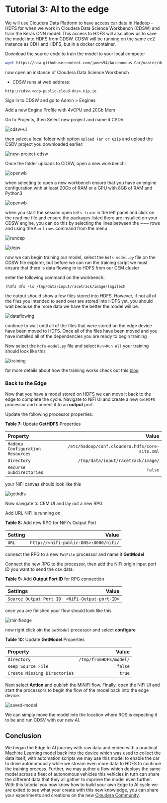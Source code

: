 # Tutorial 3: AI to the edge

We will use Cloudera Data Platform to have access car data in Hadoop - HDFS for when we work in Cloudera Data Science Workbench (CDSW) and train the Keras CNN model. This access to HDFS will also allow us to save the model into HDFS from CDSW. CDSW will be running on the same ec2 instance as CDH and HDFS, but in a docker container.

Download the source code to train the model to your local computer

~~~bash
wget https://raw.githubusercontent.com/james94/Autonomous-Car/master/documentation/assets/src/hdfs-train.zip -O ~/hdfs-train.zip
~~~

now open an instance of Cloudera Data Science Workbench

- CDSW runs at web address:

 `http://cdsw.<cdp-public-cloud-dns>.nip.io`

Sign in to CDSW and go to Admin > Engines

Add a new Engine Profile with 4vCPU and 20Gb Mem 

Go to Projects, then Select new project and name it CSDV

![cdsw-ui](./documentation/assets/images/tutorial3/cdsw-ui.jpg)

then select a local folder with option `Upload Tar or Gzip` and upload the CSDV project you downloaded earlier:

![new-project-cdsw](./documentation/assets/images/tutorial3/new-project-cdsw.jpg)

Once the folder uploads to CDSW, open a new workbench:

![openwb](./documentation/assets/images/tutorial3/openwb.jpg)

when selecting to open a new workbench ensure that you have an engine configuration with at least 20Gb of RAM or a GPU with 8GB of RAM and Python3

![openwb](./documentation/assets/images/tutorial3/engine.jpg)

when you start the session open `hdfs-train` in the left panel and click on the read me file and ensure the packages listed there are installed on your CDSW engine, you can do this by selecting the lines between the ~~~ rows and using the `Run Lines` command from the menu

![rundep](./documentation/assets/images/tutorial3/run-dep.jpg)

![deps](./documentation/assets/images/tutorial3/deps.jpg)

now we can begin training our model, select the `hdfs-model.py` file on the CDSW file explorer, but before we can run the training script we must ensure that there is data flowing in to HDFS from our CEM cluster

enter the following command on the workbench:

`!hdfs dfs -ls /tmp/data/input/racetrack/image/logitech`

the output should show a few files stored into HDFS. However, if not all of the files you intended to send over are stored into HDFS yet, you should wait because the more data we have the better the model will be.

![dataflowing](./documentation/assets/images/tutorial3/dataflowing.jpg)

continue to wait until all of the files that were stored on the edge device have been moved to HDFS. Once all of the files have been moved and you have installed all of the dependencies you are ready to begin training

Now select the `hdfs-model.py` file and select `Run>Run All` your training should look like this

![training](./documentation/assets/images/tutorial3/training.jpg)

for more details about how the training works check out this [blog](link)

### Back to the Edge

Now that you have a model stored on HDFS we can move it back to the edge to complete the cycle. Navigate to NiFi UI and create a new `GetHDFS` processor and connect it to an **output** port

Update the following processor properties:

**Table 7:** Update **GetHDFS** Properties

| Property  | Value  |
|:---|---:|
| `Hadoop Configuration Resources` | `/etc/hadoop/conf.cloudera.hdfs/core-site.xml` |
| `Directory`  | `/tmp/data/input/racetrack/image/`  |
| `Recurse Subdirectories`  |  `false`  |

your NiFi canvas should look like this

![gethdfs](./documentation/assets/images/tutorial3/gethdfs.jpg)

Now navigate to CEM UI and lay out a new RPG

Add URL NiFi is running on:

**Table 8:** Add new RPG for NiFi's Output Port

| Setting  | Value  |
|:---|---:|
| `URL` | `http://<nifi-public-DNS>:8080/nifi/` |

connect the RPG to a new `PutFile` processor and name it **GetModel**

Connect the new RPG to the processor, then add the NiFi origin input port ID you want to send the csv data:

**Table 9:** Add **Output Port ID** for RPG connection

| Settings  | Value  |
|:---|---:|
| `Source Output Port ID` | `<NiFi-Output-port-ID>` |

once you are finished your flow should look like this

![minifiedge](./documentation/assets/images/tutorial3/minifi-edge.jpg)

now right click oin the `GetModel` processor and select **configure**

**Table 10:** Update **GetModel** Properties

| Property  | Value  |
|:---|---:|
| `Directory`  | `/tmp/fromHDFS/model/`  |
| `Keep Source File`  | `false`  |
| `Create Missing Directories`  |  `true`  |

Next select **Action** and publish the MiNiFi flow. Finally, open the NiFi UI and start the processors to begin the flow of the model back into the edge device.

![saved-model](./documentation/assets/images/tutorial3/saved-model.jpg)

We can simply move the model into the location where ROS is expecting it to be and run CDSV with our new AI.

## Conclusion

We began the Edge to AI journey with raw data and ended with a practical Machine Learning model back into the device which was used to collect the data itself, with automation scripts we may use this model to enable the car to drive autonomously while we stream even more data to HDFS to continue the training process. Further, we may author a flow which deploys the same model across a fleet of autonomous vehicles this vehicles in turn can share the different data that they all gather to improve the model even further. With this tutorial you now know how to build your own Edge to AI cycle we are exited to see what your create with this new knowledge, you can share your experiments and creations on the new [Cloudera Community](link).
